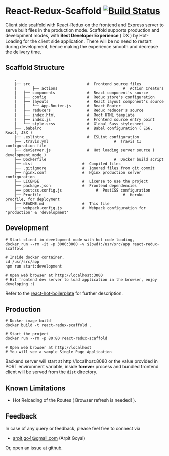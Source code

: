 
# React-Redux-Scaffold [![Build Status](https://travis-ci.org/arpitgo4/React-Redux-Scaffold.svg?branch=master)](https://travis-ci.org/arpitgo4/React-Redux-Scaffold)
Client side scaffold with React-Redux on the frontend and Express server to serve built files in the production mode. Scaffold supports production and development modes, with **Best Developer Experience** ( DX ) by Hot-Loading for the client side application. There will be no need to restart during development, hence making the experience smooth and decrease the delivery time.

## Scaffold Structure 

```
	.
	├── src                     	#  Frontend source files
	|		├── actions								#  Action Creators
	|   ├── components          	#  React component's source
	|   ├── config              	#  Redux store's configuration
	|   ├── layouts             	#  React layout component's source
	|   |   └── App.Router.js 		#  React Router    
	|   ├── reducers            	#  Redux reducer's source
	|   ├── index.html          	#  Root HTML template
	|   ├── index.js            	#  Frontend source entry point
	|   └── style.scss           	#  Global Sass stylesheet
	├── .babelrc                	#  Babel configuration ( ES6, React, JSX )
	├── .eslintrc               	#  ESLint configuration
	├── .travis.yml 							#  Travis CI configuration file
	├── devServer.js            	#  Hot loading server source ( development mode )
	├── Dockerfile								#  Docker build script
	├── dist                      #  Compiled files
	├── .gitignore                #  Ignored files from git commit
	├── nginx.conf                #  Nginx production server configuration
	├── LICENSE                   #  License to use the project
	├── package.json              #  Frontend dependencies
	├── postcss.config.js 				#  PostCSS configuration
	├── Procfile									#  Heroku procfile, for deployment
	├── README.md                 #  This file
	├── webpack.config.js         #  Webpack configuration for 'production' & 'development' 
```

## Development
```	
# Start client in development mode with hot code loading,
docker run --rm -it -p 3000:3000 -v $(pwd):/usr/src/app react-redux-scaffold

# Inside docker container,
cd /usr/src/app 
npm run start:development

# Open web browser at http://localhost:3000
# Hit frontend dev server to load application in the browser, enjoy developing :)
```

Refer to the [react-hot-boilerplate](https://github.com/gaearon/react-hot-boilerplate) for further description.

## Production
```
# Docker image build
docker build -t react-redux-scaffold .

# Start the project
docker run --rm -p 80:80 react-redux-scaffold

# Open web browser at http://localhost
# You will see a sample Single Page Application
```

Backend server will start at http://localhost:8080 or the value provided in PORT environment variable, inside **forever** process and bundled frontend client will be served from the `dist` directory.

## Known Limitations
* Hot Reloading of the Routes ( Browser refresh is needed! ).

## Feedback
In case of any query or feedback, please feel free to connect via
* arpit.go4@gmail.com (Arpit Goyal)

Or, open an issue at github.
